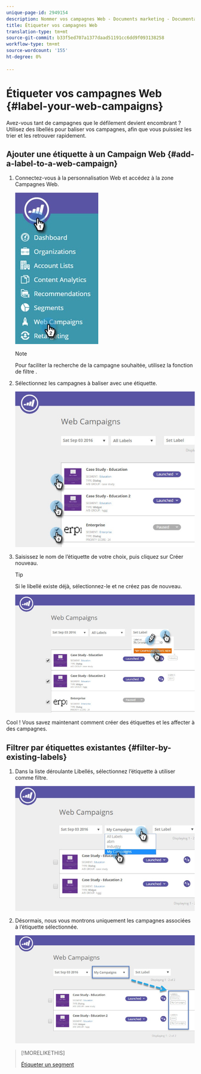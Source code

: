```yaml
---
unique-page-id: 2949154
description: Nommer vos campagnes Web - Documents marketing - Documentation du produit
title: Étiqueter vos campagnes Web
translation-type: tm+mt
source-git-commit: b33f5ed707a1377daad51191cc6dd9f093138258
workflow-type: tm+mt
source-wordcount: '155'
ht-degree: 0%

---
```



# Étiqueter vos campagnes Web {#label-your-web-campaigns}

Avez-vous tant de campagnes que le défilement devient encombrant ? Utilisez des libellés pour baliser vos campagnes, afin que vous puissiez les trier et les retrouver rapidement.

## Ajouter une étiquette à un Campaign Web {#add-a-label-to-a-web-campaign}

1. Connectez-vous à la personnalisation Web et accédez à la zone Campagnes Web.

   ![](assets/web-campaigns-hand.jpg)

   >[!NOTE]
   >
   >Pour faciliter la recherche de la campagne souhaitée, utilisez la fonction de filtre [](/help/marketo/product-docs/web-personalization/working-with-web-campaigns/filter-web-campaigns.md).

1. Sélectionnez les campagnes à baliser avec une étiquette.

   ![](assets/web-campaigns-label.jpg)

1. Saisissez le nom de l’étiquette de votre choix, puis cliquez sur Créer nouveau.

   >[!TIP]
   >
   >Si le libellé existe déjà, sélectionnez-le et ne créez pas de nouveau.

   ![](assets/web-campaigns-set-label.jpg)

Cool ! Vous savez maintenant comment créer des étiquettes et les affecter à des campagnes.

## Filtrer par étiquettes existantes {#filter-by-existing-labels}

1. Dans la liste déroulante Libellés, sélectionnez l’étiquette à utiliser comme filtre.

   ![](assets/web-campaigns-my-campaigns-dropdown.jpg)

1. Désormais, nous vous montrons uniquement les campagnes associées à l’étiquette sélectionnée.

   ![](assets/web-campaigns-label-showing.jpg)

>[!MORELIKETHIS]
>
>[Étiqueter un segment](/help/marketo/product-docs/web-personalization/using-web-segments/label-your-segment.md)

